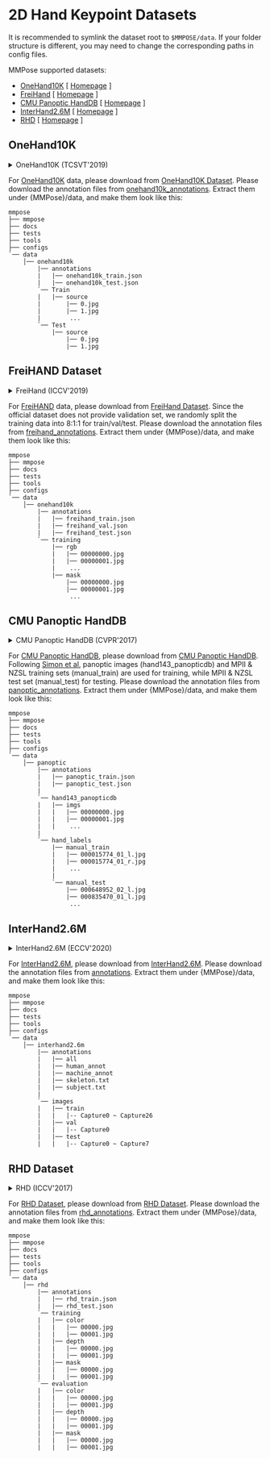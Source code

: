 # 2D Hand Keypoint Datasets

It is recommended to symlink the dataset root to `$MMPOSE/data`.
If your folder structure is different, you may need to change the corresponding paths in config files.

MMPose supported datasets:

- [OneHand10K](#onehand10k) \[ [Homepage](https://www.yangangwang.com/papers/WANG-MCC-2018-10.html) \]
- [FreiHand](#freihand-dataset) \[ [Homepage](https://lmb.informatik.uni-freiburg.de/projects/freihand/) \]
- [CMU Panoptic HandDB](#cmu-panoptic-handdb) \[ [Homepage](http://domedb.perception.cs.cmu.edu/handdb.html) \]
- [InterHand2.6M](#interhand26m) \[ [Homepage](https://mks0601.github.io/InterHand2.6M/) \]
- [RHD](#rhd-dataset) \[ [Homepage](https://lmb.informatik.uni-freiburg.de/resources/datasets/RenderedHandposeDataset.en.html) \]

## OneHand10K

<!-- [DATASET] -->

<details>
<summary>OneHand10K (TCSVT'2019)</summary>

```bibtex
@article{wang2018mask,
  title={Mask-pose cascaded cnn for 2d hand pose estimation from single color image},
  author={Wang, Yangang and Peng, Cong and Liu, Yebin},
  journal={IEEE Transactions on Circuits and Systems for Video Technology},
  volume={29},
  number={11},
  pages={3258--3268},
  year={2018},
  publisher={IEEE}
}
```

</details>

For [OneHand10K](https://www.yangangwang.com/papers/WANG-MCC-2018-10.html) data, please download from [OneHand10K Dataset](https://www.yangangwang.com/papers/WANG-MCC-2018-10.html).
Please download the annotation files from [onehand10k_annotations](https://download.openmmlab.com/mmpose/datasets/onehand10k_annotations.tar).
Extract them under {MMPose}/data, and make them look like this:

```text
mmpose
├── mmpose
├── docs
├── tests
├── tools
├── configs
`── data
    │── onehand10k
        |── annotations
        |   |── onehand10k_train.json
        |   |── onehand10k_test.json
        `── Train
        |   |── source
        |       |── 0.jpg
        |       |── 1.jpg
        |        ...
        `── Test
            |── source
                |── 0.jpg
                |── 1.jpg

```

## FreiHAND Dataset

<!-- [DATASET] -->

<details>
<summary>FreiHand (ICCV'2019)</summary>

```bibtex
@inproceedings{zimmermann2019freihand,
  title={Freihand: A dataset for markerless capture of hand pose and shape from single rgb images},
  author={Zimmermann, Christian and Ceylan, Duygu and Yang, Jimei and Russell, Bryan and Argus, Max and Brox, Thomas},
  booktitle={Proceedings of the IEEE International Conference on Computer Vision},
  pages={813--822},
  year={2019}
}
```

</details>

For [FreiHAND](https://lmb.informatik.uni-freiburg.de/projects/freihand/) data, please download from [FreiHand Dataset](https://lmb.informatik.uni-freiburg.de/resources/datasets/FreihandDataset.en.html).
Since the official dataset does not provide validation set, we randomly split the training data into 8:1:1 for train/val/test.
Please download the annotation files from [freihand_annotations](https://download.openmmlab.com/mmpose/datasets/frei_annotations.tar).
Extract them under {MMPose}/data, and make them look like this:

```text
mmpose
├── mmpose
├── docs
├── tests
├── tools
├── configs
`── data
    │── onehand10k
        |── annotations
        |   |── freihand_train.json
        |   |── freihand_val.json
        |   |── freihand_test.json
        `── training
            |── rgb
            |   |── 00000000.jpg
            |   |── 00000001.jpg
            |    ...
            |── mask
                |── 00000000.jpg
                |── 00000001.jpg
                 ...
```

## CMU Panoptic HandDB

<!-- [DATASET] -->

<details>
<summary>CMU Panoptic HandDB (CVPR'2017)</summary>

```bibtex
@inproceedings{simon2017hand,
  title={Hand keypoint detection in single images using multiview bootstrapping},
  author={Simon, Tomas and Joo, Hanbyul and Matthews, Iain and Sheikh, Yaser},
  booktitle={Proceedings of the IEEE conference on Computer Vision and Pattern Recognition},
  pages={1145--1153},
  year={2017}
}
```

</details>

For [CMU Panoptic HandDB](http://domedb.perception.cs.cmu.edu/handdb.html), please download from [CMU Panoptic HandDB](http://domedb.perception.cs.cmu.edu/handdb.html).
Following [Simon et al](https://arxiv.org/abs/1704.07809), panoptic images (hand143_panopticdb) and MPII & NZSL training sets (manual_train) are used for training, while MPII & NZSL test set (manual_test) for testing.
Please download the annotation files from [panoptic_annotations](https://download.openmmlab.com/mmpose/datasets/panoptic_annotations.tar).
Extract them under {MMPose}/data, and make them look like this:

```text
mmpose
├── mmpose
├── docs
├── tests
├── tools
├── configs
`── data
    │── panoptic
        |── annotations
        |   |── panoptic_train.json
        |   |── panoptic_test.json
        |
        `── hand143_panopticdb
        |   |── imgs
        |   |   |── 00000000.jpg
        |   |   |── 00000001.jpg
        |   |    ...
        |
        `── hand_labels
            |── manual_train
            |   |── 000015774_01_l.jpg
            |   |── 000015774_01_r.jpg
            |    ...
            |
            `── manual_test
                |── 000648952_02_l.jpg
                |── 000835470_01_l.jpg
                 ...
```

## InterHand2.6M

<!-- [DATASET] -->

<details>
<summary>InterHand2.6M (ECCV'2020)</summary>

```bibtex
@article{moon2020interhand2,
  title={InterHand2.6M: A dataset and baseline for 3D interacting hand pose estimation from a single RGB image},
  author={Moon, Gyeongsik and Yu, Shoou-I and Wen, He and Shiratori, Takaaki and Lee, Kyoung Mu},
  journal={arXiv preprint arXiv:2008.09309},
  year={2020},
  publisher={Springer}
}
```

</details>

For [InterHand2.6M](https://mks0601.github.io/InterHand2.6M/), please download from [InterHand2.6M](https://mks0601.github.io/InterHand2.6M/).
Please download the annotation files from [annotations](https://github.com/facebookresearch/InterHand2.6M/releases/download/v0.0/InterHand2.6M.annotations.5.fps.zip).
Extract them under {MMPose}/data, and make them look like this:

```text
mmpose
├── mmpose
├── docs
├── tests
├── tools
├── configs
`── data
    │── interhand2.6m
        |── annotations
        |   |── all
        |   |── human_annot
        |   |── machine_annot
        |   |── skeleton.txt
        |   |── subject.txt
        |
        `── images
        |   |── train
        |   |   |-- Capture0 ~ Capture26
        |   |── val
        |   |   |-- Capture0
        |   |── test
        |   |   |-- Capture0 ~ Capture7
```

## RHD Dataset

<!-- [DATASET] -->

<details>
<summary>RHD (ICCV'2017)</summary>

```bibtex
@TechReport{zb2017hand,
  author={Christian Zimmermann and Thomas Brox},
  title={Learning to Estimate 3D Hand Pose from Single RGB Images},
  institution={arXiv:1705.01389},
  year={2017},
  note="https://arxiv.org/abs/1705.01389",
  url="https://lmb.informatik.uni-freiburg.de/projects/hand3d/"
}
```

</details>

For [RHD Dataset](https://lmb.informatik.uni-freiburg.de/resources/datasets/RenderedHandposeDataset.en.html), please download from [RHD Dataset](https://lmb.informatik.uni-freiburg.de/resources/datasets/RenderedHandposeDataset.en.html).
Please download the annotation files from [rhd_annotations](https://download.openmmlab.com/mmpose/datasets/rhd_annotations.zip).
Extract them under {MMPose}/data, and make them look like this:

```text
mmpose
├── mmpose
├── docs
├── tests
├── tools
├── configs
`── data
    │── rhd
        |── annotations
        |   |── rhd_train.json
        |   |── rhd_test.json
        `── training
        |   |── color
        |   |   |── 00000.jpg
        |   |   |── 00001.jpg
        |   |── depth
        |   |   |── 00000.jpg
        |   |   |── 00001.jpg
        |   |── mask
        |   |   |── 00000.jpg
        |   |   |── 00001.jpg
        `── evaluation
        |   |── color
        |   |   |── 00000.jpg
        |   |   |── 00001.jpg
        |   |── depth
        |   |   |── 00000.jpg
        |   |   |── 00001.jpg
        |   |── mask
        |   |   |── 00000.jpg
        |   |   |── 00001.jpg
```

